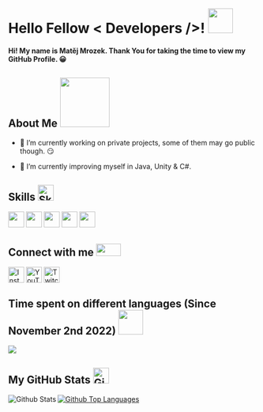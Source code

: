 <div id="title">
<h1>Hello Fellow < Developers />! <img src="https://raw.githubusercontent.com/rahulbanerjee26/githubProfileReadmeGenerator/main/gifs/wave.gif" width="50px" height="50px"></h1>
</div>

<div id="welcome">
<h4>Hi! My name is Matěj Mrozek. Thank You for taking the time to view my GitHub Profile. 😀</h4>
</div>

<div id="about-me">
<h2>About Me <img src="https://raw.githubusercontent.com/rahulbanerjee26/githubProfileReadmeGenerator/main/gifs/eatSleepCodeRepeat.gif" width="100px" height="100px"></h2>

- 🔭 I’m currently working on private projects, some of them may go public though. 😏

- 🌱 I’m currently improving myself in Java, Unity & C#.
</div>

<div id="skills">
<h2>Skills <img alt="Skills" src="https://raw.githubusercontent.com/rahulbanerjee26/githubProfileReadmeGenerator/main/gifs/code.gif" width="32px" height="32px"></h2>
<a href="https://github.com/MatejMrozek?tab=repositories&q=&type=&language=java&sort="><img width ="32px" height="32px" src="https://raw.githubusercontent.com/rahulbanerjee26/githubAboutMeGenerator/main/icons/java.svg"></a>
<a href="https://github.com/MatejMrozek?tab=repositories&q=&type=&language=csharp&sort="><img width ="32px" height="32px" src="https://raw.githubusercontent.com/rahulbanerjee26/githubAboutMeGenerator/main/icons/csharp.svg"></a>
<a href="https://github.com/MatejMrozek?tab=repositories&q=&type=&language=cpp&sort="><img width ="32px" height="32px" src="https://raw.githubusercontent.com/rahulbanerjee26/githubAboutMeGenerator/main/icons/cpp.svg"></a>
<a href="https://github.com/MatejMrozek?tab=repositories&q=&type=&language=html&sort="><img width ="32px" height="32px" src="https://raw.githubusercontent.com/rahulbanerjee26/githubAboutMeGenerator/main/icons/html.svg"></a>
<a href="https://github.com/MatejMrozek?tab=repositories&q=&type=&language=css&sort="><img width ="32px" height="32px" src="https://raw.githubusercontent.com/rahulbanerjee26/githubAboutMeGenerator/main/icons/css.svg"></a>
</div>

<div id="socials">
<h2>Connect with me <img src="https://raw.githubusercontent.com/rahulbanerjee26/githubProfileReadmeGenerator/main/gifs/handShake.gif" width="50px" height="25px"></h2>
<a href="https://www.instagram.com/matej_mrozek"><img width="32px" align="center" alt="Instagram" src="https://raw.githubusercontent.com/rahulbanerjee26/githubAboutMeGenerator/main/icons/instagram.svg"></a>
<a href="https://www.youtube.com/@MatejMrozek"><img width="32px" align="center" alt="YouTube" src="https://raw.githubusercontent.com/rahulbanerjee26/githubAboutMeGenerator/main/icons/youtube.svg"></a>
<a href="https://www.twitch.tv/Matej_Mrozek"><img width="32px" align="center" alt="Twitch" src="https://raw.githubusercontent.com/rahulbanerjee26/githubAboutMeGenerator/main/icons/twitch.svg"></a>
</div>

<div id="activity">
<h2>Time spent on different languages (Since November 2nd 2022) <img src="https://raw.githubusercontent.com/rahulbanerjee26/githubProfileReadmeGenerator/main/gifs/needABreak.gif" width="50px" height="50px"></h2>
<a href="https://wakatime.com/@MatejMrozek">
<img align="center" src="https://github-readme-stats.vercel.app/api/wakatime?username=@MatejMrozek&compact=True&theme=github_dark"/>
</a>
</div>

<div id="stats">
<h2>My GitHub Stats <img alt="Github" src="https://raw.githubusercontent.com/rahulbanerjee26/githubProfileReadmeGenerator/main/gifs/github.gif" width="32px" height="32px"></h2>
<a href="https://github.com/MatejMrozek"><img align="left" alt="Github Stats" src="https://github-readme-stats.vercel.app/api?username=MatejMrozek&count_private=true&show_icons=true&theme=github_dark"></a>
<a href="https://github.com/MatejMrozek"><img align="center" alt="Github Top Languages" src="https://github-readme-stats.vercel.app/api/top-langs/?username=MatejMrozek&theme=github_dark"></a>
</div>
